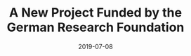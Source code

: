 ---
date: 2019-07-08
title: A New Project Funded by the German Research Foundation
abstract:

text: |
    RSiM got a new project 'IDEAL-VGI - Information Discovery from Big Earth Observation Data Archives by Learning from Volunteered Geographic Information', which will be funded by the German Research Foundation for the period Oct. 2019-Oct. 2022. IDEAL-VGI is supported under the Priority Programme “Volunteered Geographic Information: Interpretation, Visualisation and Social Computing” [SPP 1894]).

main_page_image: ideal-vgi-logo.png
---